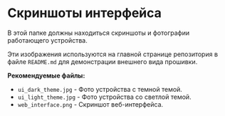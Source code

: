 # Скриншоты интерфейса

В этой папке должны находиться скриншоты и фотографии работающего устройства.

Эти изображения используются на главной странице репозитория в файле `README.md` для демонстрации внешнего вида прошивки.

**Рекомендуемые файлы:**
*   `ui_dark_theme.jpg` - Фото устройства с темной темой.
*   `ui_light_theme.jpg` - Фото устройства со светлой темой.
*   `web_interface.png` - Скриншот веб-интерфейса.
